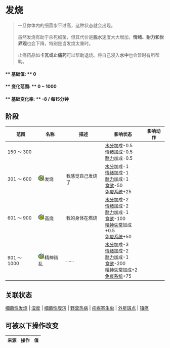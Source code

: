 # 发烧  
> 一旦你体内的细菌水平过高，这种状态就会出现。<br><br>虽然发烧有助于杀死细菌，但其代价是<b>脱水</b>速度大大增加，<b>情绪、耐力和世界观</b>也会下降，特别是当发烧太重时。<br><br>止痛药品如<b>卡瓦或止痛药</b>可以帮助退烧。将自己浸入<b>水中</b>也会暂时有所帮助。  
  
#### ** 基础值: ** 0   
#### ** 变化范围: ** 0 ~ 1000  
#### ** 基础变化率: ** -8 / 每15分钟  
## 阶段  
范围  |  名称  |  描述  |  影响状态  |  影响动作  
----  |  ----  |  ----  |  ----  |  ----  
150 ～ 300  |    |    |  [水分](Hydration.md)加成-0.5<br>[情绪](Morale.md)加成-0.5<br>[耐力](Stamina.md)加成-0.5  |    
301 ～ 600  |  <img decoding="async" src="Sprite/Fever.png" href="a.md" style="max-width:20px;max-height:20px;">发烧  |  我感觉自己发烧了  |  [水分](Hydration.md)加成-1<br>[情绪](Morale.md)加成-1<br>[耐力](Stamina.md)加成-1<br>[食欲](Appetite.md)-50<br>[免疫系统](ImmuneSystem.md)+25  |    
601 ～ 900  |  <img decoding="async" src="Sprite/Fever.png" href="a.md" style="max-width:20px;max-height:20px;">高烧  |  我的身体在燃烧  |  [水分](Hydration.md)加成-2<br>[情绪](Morale.md)加成-2<br>[耐力](Stamina.md)加成-1<br>[食欲](Appetite.md)-100<br>[精神失常](MindState.md)加成+0.5<br>[免疫系统](ImmuneSystem.md)+50  |    
901 ～ 1000  |  <img decoding="async" src="Sprite/Fever.png" href="a.md" style="max-width:20px;max-height:20px;">精神错乱  |  ……  |  [水分](Hydration.md)加成-3<br>[情绪](Morale.md)加成-2<br>[耐力](Stamina.md)加成-1<br>[食欲](Appetite.md)-200<br>[精神失常](MindState.md)加成+2<br>[免疫系统](ImmuneSystem.md)+75  |    
## 关联状态  
[细菌性发烧](BacteriaFever.md)  |  [湿度](Wetness.md)  |  [细菌性腹泻](BacteriaDiarrhoea.md)  |  [野营热病](BacteriaTyphus.md)  |  [疟疾寄生虫](ParasiteMalaria.md)  |  [外星斑点](AlienSpots.md)  |  [镇痛](Analgesia.md)  
## 可被以下操作改变  
来源  |  操作  |  值  
----  |  ----  |  ----  
